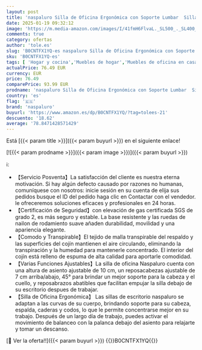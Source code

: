 ```yaml
---
layout: post
title: 'naspaluro Silla de Oficina Ergonómica con Soporte Lumbar  Silla de Escritorio de Respaldo con Reposacabezas y Altura Ajustables  Reposabrazos Abatible  Silla de Ordenador para Oficina en Casa  Negro'
date: 2025-01-19 09:32:12
image: 'https://m.media-amazon.com/images/I/41fmH6FlvaL._SL500_._SL400_.jpg'
comments: true
category: ofertas
author: 'tole.es'
slug: 'B0CNTFX1YQ-es naspaluro Silla de Oficina Ergonómica con Soporte Lumbar...'
sku: 'B0CNTFX1YQ-es'
tags: [ 'Hogar y cocina','Muebles de hogar','Muebles de oficina en casa','Sillas de escritorio de oficina','Sillas y sofás de oficina','de','naspaluro','oficina','silla','🇪🇸', ]
actualPrice: 76.49 EUR
currency: EUR
price: 76.49
comparePrice: 93.99 EUR
prodname: 'naspaluro Silla de Oficina Ergonómica con Soporte Lumbar  Silla de Escritorio de Respaldo con Reposacabezas y Altura Ajustables  Reposabrazos Abatible  Silla de Ordenador para Oficina en Casa  Negro'
country: 'es'
flag: '🇪🇸'
brand: 'naspaluro'
buyurl: 'https://www.amazon.es/dp/B0CNTFX1YQ/?tag=tolees-21'
descuento: '18.62'
average: '78.8471428571429'
---
```


Está [{{< param title >}}]({{< param buyurl >}}) en el siguiente enlace!

[![{{< param prodname >}}]({{< param image >}})]({{< param buyurl >}})

ℹ️:

- 【Servicio Posventa】La satisfacción del cliente es nuestra eterna motivación. Si hay algún defecto causado por razones no humanas, comuníquese con nosotros: inicie sesión en su cuenta de elija sus pedidos busque el ID del pedido haga clic en Contactar con el vendedor. le ofreceremos soluciones eficaces y profesionales en 24 horas.
- 【Certificación de Seguridad】con elevación de gas certificada SGS de grado 2, es más seguro y estable. La base resistente y las ruedas de nailon de rodamiento suave añaden durabilidad, movilidad y una apariencia elegante.
- 【Comodo y Transpirable】El tejido de malla transpirable del respaldo y las superficies del cojín mantienen el aire circulando, eliminando la transpiración y la humedad para mantenerle concentrado. El interior del cojín está relleno de espuma de alta calidad para aportarle comodidad.
- 【Varias Funciones Ajustables】La silla de oficina Naspaluro cuenta con una altura de asiento ajustable de 10 cm, un reposacabezas ajustable de 7 cm arriba/abajo, 45° para brindar un mejor soporte para la cabeza y el cuello, y reposabrazos abatibles que facilitan empujar la silla debajo de su escritorio despues de trabajar.
- 【Silla de Oficina Ergonómica】 Las sillas de escritorio naspaluro se adaptan a las curvas de su cuerpo, brindando soporte para su cabeza, espalda, caderas y codos, lo que le permite concentrarse mejor en su trabajo. Después de un largo día de trabajo, puedes activar el movimiento de balanceo con la palanca debajo del asiento para relajarte y tomar un descanso.

[🛒 Ver la oferta!!]({{< param buyurl >}})
{{<world>}}B0CNTFX1YQ{{</world>}}
